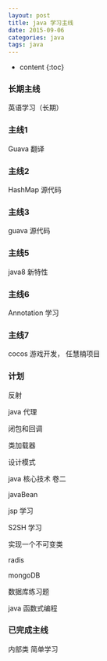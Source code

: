 ```yaml
---
layout: post
title: java 学习主线
date: 2015-09-06
categories: java
tags: java
---
```


* content
{:toc}

### 长期主线
英语学习（长期）

### 主线1
Guava 翻译

### 主线2
HashMap 源代码

### 主线3
guava 源代码

### 主线5
java8 新特性

### 主线6 
Annotation 学习

### 主线7
cocos 游戏开发， 任慧楠项目

### 计划
反射

java 代理

闭包和回调

类加载器

设计模式

java 核心技术 卷二

javaBean 

jsp 学习

S2SH 学习

实现一个不可变类

radis 

mongoDB

数据库练习题

java 函数式编程

### 已完成主线
内部类 简单学习
